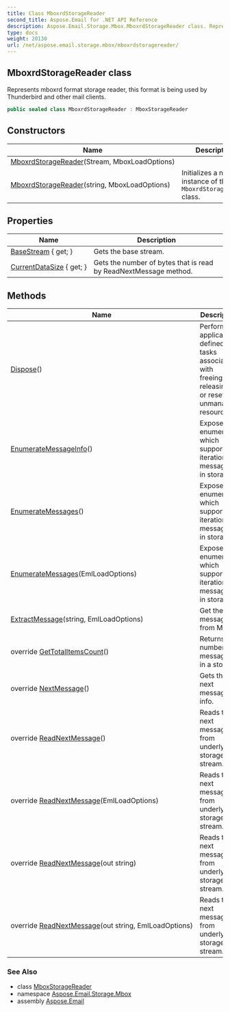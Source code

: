 ```yaml
---
title: Class MboxrdStorageReader
second_title: Aspose.Email for .NET API Reference
description: Aspose.Email.Storage.Mbox.MboxrdStorageReader class. Represents mboxrd format storage reader this format is being used by Thunderbird and other mail clients
type: docs
weight: 20130
url: /net/aspose.email.storage.mbox/mboxrdstoragereader/
---
```

## MboxrdStorageReader class

Represents mboxrd format storage reader, this format is being used by Thunderbird and other mail clients.

```csharp
public sealed class MboxrdStorageReader : MboxStorageReader
```

## Constructors

| Name | Description |
| --- | --- |
| [MboxrdStorageReader](mboxrdstoragereader/#constructor)(Stream, MboxLoadOptions) |  |
| [MboxrdStorageReader](mboxrdstoragereader/#constructor_1)(string, MboxLoadOptions) | Initializes a new instance of the `MboxrdStorageReader` class. |

## Properties

| Name | Description |
| --- | --- |
| [BaseStream](../../aspose.email.storage.mbox/mboxstoragereader/basestream/) { get; } | Gets the base stream. |
| [CurrentDataSize](../../aspose.email.storage.mbox/mboxstoragereader/currentdatasize/) { get; } | Gets the number of bytes that is read by ReadNextMessage method. |

## Methods

| Name | Description |
| --- | --- |
| [Dispose](../../aspose.email.storage.mbox/mboxstoragereader/dispose/)() | Performs application-defined tasks associated with freeing, releasing, or resetting unmanaged resources. |
| [EnumerateMessageInfo](../../aspose.email.storage.mbox/mboxstoragereader/enumeratemessageinfo/)() | Exposes the enumerator, which supports an iteration of messages in storage. |
| [EnumerateMessages](../../aspose.email.storage.mbox/mboxstoragereader/enumeratemessages/)() | Exposes the enumerator, which supports an iteration of messages in storage. |
| [EnumerateMessages](../../aspose.email.storage.mbox/mboxstoragereader/enumeratemessages/)(EmlLoadOptions) | Exposes the enumerator, which supports an iteration of messages in storage. |
| [ExtractMessage](../../aspose.email.storage.mbox/mboxstoragereader/extractmessage/)(string, EmlLoadOptions) | Get the message from MBOX. |
| override [GetTotalItemsCount](../../aspose.email.storage.mbox/mboxrdstoragereader/gettotalitemscount/)() | Returns the number of messages in a storage. |
| override [NextMessage](../../aspose.email.storage.mbox/mboxrdstoragereader/nextmessage/)() | Gets the next message info. |
| override [ReadNextMessage](../../aspose.email.storage.mbox/mboxrdstoragereader/readnextmessage/#readnextmessage)() | Reads the next message from underlying storage stream. |
| override [ReadNextMessage](../../aspose.email.storage.mbox/mboxrdstoragereader/readnextmessage/#readnextmessage_1)(EmlLoadOptions) | Reads the next message from underlying storage stream. |
| override [ReadNextMessage](../../aspose.email.storage.mbox/mboxrdstoragereader/readnextmessage/#readnextmessage_2)(out string) | Reads the next message from underlying storage stream. |
| override [ReadNextMessage](../../aspose.email.storage.mbox/mboxrdstoragereader/readnextmessage/#readnextmessage_3)(out string, EmlLoadOptions) | Reads the next message from underlying storage stream. |

### See Also

* class [MboxStorageReader](../mboxstoragereader/)
* namespace [Aspose.Email.Storage.Mbox](../../aspose.email.storage.mbox/)
* assembly [Aspose.Email](../../)


